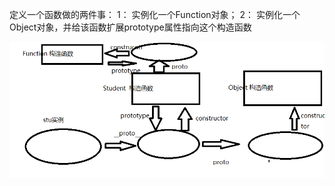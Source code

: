 定义一个函数做的两件事：
1： 实例化一个Function对象；
2： 实例化一个Object对象，并给该函数扩展prototype属性指向这个构造函数

![new-function](.\img\new-function.png)